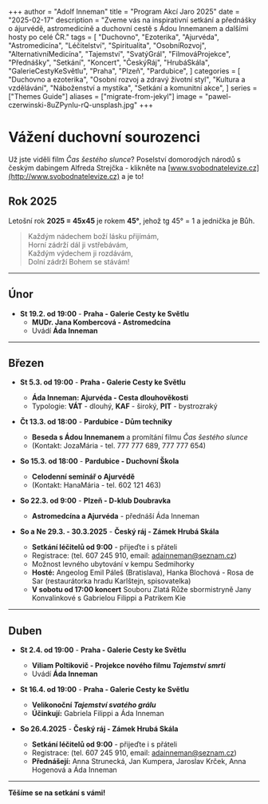 +++
author = "Adolf Inneman"
title = "Program Akcí Jaro 2025"
date = "2025-02-17"
description = "Zveme vás na inspirativní setkání a přednášky o ájurvédě, astromedicíně a duchovní cestě s Ádou Innemanem a dalšími hosty po celé ČR."
tags = [
    "Duchovno",
    "Ezoterika",
    "Ajurvéda",
    "Astromedicína",
    "Léčitelství",
    "Spiritualita",
    "OsobníRozvoj",
    "AlternativníMedicína",
    "Tajemství",
    "SvatýGrál",
    "FilmováProjekce",
    "Přednášky",
    "Setkání",
    "Koncert",
    "ČeskýRáj",
    "HrubáSkála",
    "GalerieCestyKeSvětlu",
    "Praha",
    "Plzeň",
    "Pardubice",
]
categories = [
    "Duchovno a ezoterika",
    "Osobní rozvoj a zdravý životní styl",
    "Kultura a vzdělávání",
    "Náboženství a mystika",
    "Setkání a komunitní akce",
]
series = ["Themes Guide"]
aliases = ["migrate-from-jekyl"]
image = "pawel-czerwinski-8uZPynIu-rQ-unsplash.jpg"
+++

# Vážení duchovní sourozenci

Už jste viděli film _Čas šestého slunce_? Poselství domorodých národů s českým dabingem Alfreda Strejčka - klikněte na [www.svobodnatelevize.cz](http://www.svobodnatelevize.cz) a je to!

## Rok 2025

Letošní rok **2025 = 45x45** je rokem **45°**, jehož tg 45° = 1 a jednička je Bůh.

> Každým nádechem boží lásku přijímám,  
> Horní zádrží dál ji vstřebávám,  
> Každým výdechem ji rozdávám,  
> Dolní zádrží Bohem se stávám!

---

## **Únor**

- **St 19.2. od 19:00** - **Praha - Galerie Cesty ke Světlu**
  - **MUDr. Jana Kombercová - Astromedcína**
  - Uvádí **Áda Inneman**

---

## **Březen**

- **St 5.3. od 19:00** - **Praha - Galerie Cesty ke Světlu**

  - **Áda Inneman: Ajurvéda - Cesta dlouhověkosti**
  - Typologie: **VÁT** - dlouhý, **KAF** - široký, **PIT** - bystrozraký

- **Čt 13.3. od 18:00** - **Pardubice - Dům techniky**

  - **Beseda s Ádou Innemanem** a promítání filmu _Čas šestého slunce_
  - (Kontakt: JozaMária - tel. 777 777 689, 777 777 654)

- **So 15.3. od 18:00** - **Pardubice - Duchovní Škola**

  - **Celodenní seminář o Ajurvédě**
  - (Kontakt: HanaMária - tel. 602 121 463)

- **So 22.3. od 9:00** - **Plzeň - D-klub Doubravka**

  - **Astromedcína a Ajurvéda** - přednáší Áda Inneman

- **So a Ne 29.3. - 30.3.2025** - **Český ráj - Zámek Hrubá Skála**
  - **Setkání léčitelů od 9:00** - přijeďte i s přáteli
  - Registrace: (tel. 607 245 910, email: [adainneman@seznam.cz](mailto:adainneman@seznam.cz))
  - Možnost levného ubytování v kempu Sedmihorky
  - **Hosté:** Angeolog Emil Páleš (Bratislava), Hanka Blochová - Rosa de Sar (restaurátorka hradu Karlštejn, spisovatelka)
  - **V sobotu od 17:00 koncert** Souboru Zlatá Růže sbormistryně Jany Konvalinkové s Gabrielou Filippi a Patrikem Kie

---

## **Duben**

- **St 2.4. od 19:00** - **Praha - Galerie Cesty ke Světlu**

  - **Viliam Poltikovič - Projekce nového filmu _Tajemství smrti_**
  - Uvádí **Áda Inneman**

- **St 16.4. od 19:00** - **Praha - Galerie Cesty ke Světlu**

  - **Velikonoční _Tajemství svatého grálu_**
  - **Účinkují:** Gabriela Filippi a Áda Inneman

- **So 26.4.2025** - **Český ráj - Zámek Hrubá Skála**
  - **Setkání léčitelů od 9:00** - přijeďte i s přáteli
  - Registrace: (tel. 607 245 910, email: [adainneman@seznam.cz](mailto:adainneman@seznam.cz))
  - **Přednášejí:** Anna Strunecká, Jan Kumpera, Jaroslav Krček, Anna Hogenová a Áda Inneman

---

**Těšíme se na setkání s vámi!**

